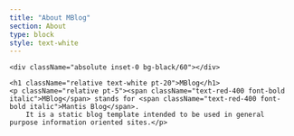```yaml
---
title: "About MBlog"
section: About
type: block
style: text-white
---
```


<div className="relative bg-cover bg-scale p-5"
         style={{ backgroundImage: `url('/blog/img/robotics.png')` }}>

    <div className="absolute inset-0 bg-black/60"></div>
    
    <h1 className="relative text-white pt-20">MBlog</h1>
    <p className="relative pt-5"><span className="text-red-400 font-bold italic">MBlog</span> stands for <span className="text-red-400 font-bold italic">Mantis Blog</span>. 
        It is a static blog template intended to be used in general purpose information oriented sites.</p>

</div>
